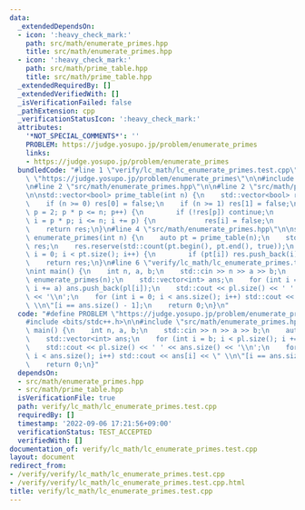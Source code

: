 ```yaml
---
data:
  _extendedDependsOn:
  - icon: ':heavy_check_mark:'
    path: src/math/enumerate_primes.hpp
    title: src/math/enumerate_primes.hpp
  - icon: ':heavy_check_mark:'
    path: src/math/prime_table.hpp
    title: src/math/prime_table.hpp
  _extendedRequiredBy: []
  _extendedVerifiedWith: []
  _isVerificationFailed: false
  _pathExtension: cpp
  _verificationStatusIcon: ':heavy_check_mark:'
  attributes:
    '*NOT_SPECIAL_COMMENTS*': ''
    PROBLEM: https://judge.yosupo.jp/problem/enumerate_primes
    links:
    - https://judge.yosupo.jp/problem/enumerate_primes
  bundledCode: "#line 1 \"verify/lc_math/lc_enumerate_primes.test.cpp\"\n#define PROBLEM\
    \ \"https://judge.yosupo.jp/problem/enumerate_primes\"\n\n#include <bits/stdc++.h>\n\
    \n#line 2 \"src/math/enumerate_primes.hpp\"\n\n#line 2 \"src/math/prime_table.hpp\"\
    \n\nstd::vector<bool> prime_table(int n) {\n    std::vector<bool> res(n + 1, true);\n\
    \    if (n >= 0) res[0] = false;\n    if (n >= 1) res[1] = false;\n    for (int\
    \ p = 2; p * p <= n; p++) {\n        if (!res[p]) continue;\n        for (int\
    \ i = p * p; i <= n; i += p) {\n            res[i] = false;\n        }\n    }\n\
    \    return res;\n}\n#line 4 \"src/math/enumerate_primes.hpp\"\n\nstd::vector<int>\
    \ enumerate_primes(int n) {\n    auto pt = prime_table(n);\n    std::vector<int>\
    \ res;\n    res.reserve(std::count(pt.begin(), pt.end(), true));\n    for (int\
    \ i = 0; i < pt.size(); i++) {\n        if (pt[i]) res.push_back(i);\n    }\n\
    \    return res;\n}\n#line 6 \"verify/lc_math/lc_enumerate_primes.test.cpp\"\n\
    \nint main() {\n    int n, a, b;\n    std::cin >> n >> a >> b;\n    auto pl =\
    \ enumerate_primes(n);\n    std::vector<int> ans;\n    for (int i = b; i < pl.size();\
    \ i += a) ans.push_back(pl[i]);\n    std::cout << pl.size() << ' ' << ans.size()\
    \ << '\\n';\n    for (int i = 0; i < ans.size(); i++) std::cout << ans[i] << \"\
    \ \\n\"[i == ans.size() - 1];\n    return 0;\n}\n"
  code: "#define PROBLEM \"https://judge.yosupo.jp/problem/enumerate_primes\"\n\n\
    #include <bits/stdc++.h>\n\n#include \"src/math/enumerate_primes.hpp\"\n\nint\
    \ main() {\n    int n, a, b;\n    std::cin >> n >> a >> b;\n    auto pl = enumerate_primes(n);\n\
    \    std::vector<int> ans;\n    for (int i = b; i < pl.size(); i += a) ans.push_back(pl[i]);\n\
    \    std::cout << pl.size() << ' ' << ans.size() << '\\n';\n    for (int i = 0;\
    \ i < ans.size(); i++) std::cout << ans[i] << \" \\n\"[i == ans.size() - 1];\n\
    \    return 0;\n}"
  dependsOn:
  - src/math/enumerate_primes.hpp
  - src/math/prime_table.hpp
  isVerificationFile: true
  path: verify/lc_math/lc_enumerate_primes.test.cpp
  requiredBy: []
  timestamp: '2022-09-06 17:21:56+09:00'
  verificationStatus: TEST_ACCEPTED
  verifiedWith: []
documentation_of: verify/lc_math/lc_enumerate_primes.test.cpp
layout: document
redirect_from:
- /verify/verify/lc_math/lc_enumerate_primes.test.cpp
- /verify/verify/lc_math/lc_enumerate_primes.test.cpp.html
title: verify/lc_math/lc_enumerate_primes.test.cpp
---
```

